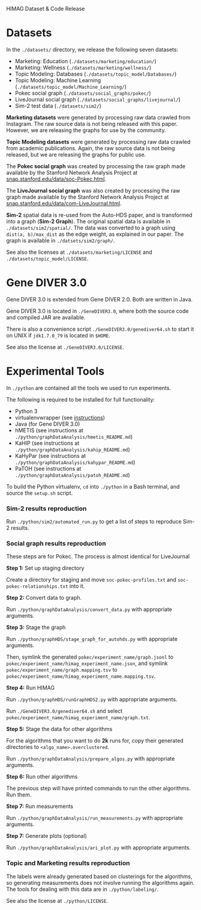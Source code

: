 HIMAG Dataset & Code Release

Datasets
========

In the `./datasets/` directory, we release the following seven datasets:
* Marketing: Education (`./datasets/marketing/education/`)
* Marketing: Wellness (`./datasets/marketing/wellness/`)
* Topic Modeling: Databases (`./datasets/topic_model/Databases/`)
* Topic Modeling: Machine Learning (`./datasets/topic_model/Machine_Learning/`)
* Pokec social graph (`./datasets/social_graphs/pokec/`)
* LiveJournal social graph (`./datasets/social_graphs/livejournal/`)
* Sim-2 test data (`./datasets/sim2/`)

**Marketing datasets** were generated by processing raw data crawled from
Instagram. The raw source data is not being released with this paper. However,
we are releasing the graphs for use by the community.

**Topic Modeling datasets** were generated by processing raw data crawled from
academic publications. Again, the raw source data is not being released, but we
are releasing the graphs for public use.

The **Pokec social graph** was created by processing the raw graph made
available by the Stanford Network Analysis Project at
[snap.stanford.edu/data/soc-Pokec.html](https://snap.stanford.edu/data/soc-Pokec.html).

The **LiveJournal social graph** was also created by processing the raw graph
made available by the Stanford Network Analysis Project at
[snap.stanford.edu/data/com-LiveJournal.html](https://snap.stanford.edu/data/com-LiveJournal.html).

**Sim-2** spatial data is re-used from the Auto-HDS paper, and is transformed
into a graph (**Sim-2 Graph**). The original spatial data is available in
`./datasets/sim2/spatial/`. The data was converted to a graph using
`dist(a, b)/max_dist` as the edge weight, as explained in our paper. The graph
is available in `./datsets/sim2/graph/`.

See also the licenses at `./datasets/marketing/LICENSE` and
`./datasets/topic_model/LICENSE`.


Gene DIVER 3.0
==============

Gene DIVER 3.0 is extended from Gene DIVER 2.0. Both are written in Java.

Gene DIVER 3.0 is located in `./GeneDIVER3.0`, where both the source code and
compiled JAR are available.

There is also a convenience script `./GeneDIVER3.0/genediver64.sh` to start it
on UNIX if `jdk1.7.0_79` is located in `$HOME`.

See also the license at `./GeneDIVER3.0/LICENSE`.


Experimental Tools
==================

In `./python` are contained all the tools we used to run experiments.

The following is required to be installed for full functionality:
* Python 3
* virtualenvwrapper (see [instructions](https://virtualenvwrapper.readthedocs.io/en/latest/install.html#basic-installation))
* Java (for Gene DIVER 3.0)
* hMETIS (see instructions at `./python/graphDataAnalysis/hmetis_README.md`)
* KaHIP (see instructions at `./python/graphDataAnalysis/kahip_README.md`)
* KaHyPar (see instructions at `./python/graphDataAnalysis/kahypar_README.md`)
* PaTOH (see instructions at `./python/graphDataAnalysis/patoh_README.md`)

To build the Python virtualenv, `cd` into `./python` in a Bash terminal, and
source the `setup.sh` script.


### Sim-2 results reproduction

Run `./python/sim2/automated_run.py` to get a list of steps to reproduce Sim-2
results.


### Social graph results reproduction

These steps are for Pokec. The process is almost identical for LiveJournal

**Step 1:** Set up staging directory

Create a directory for staging and move `soc-pokec-profiles.txt` and
`soc-pokec-relationships.txt` into it.

**Step 2:** Convert data to graph.

Run `./python/graphDataAnalysis/convert_data.py` with appropriate arguments.

**Step 3:** Stage the graph

Run `./python/graphHDS/stage_graph_for_autohds.py` with appropriate arguments.

Then, symlink the generated `pokec/experiment_name/graph.jsonl` to
`pokec/experiment_name/himag_experiment_name.json`, and symlink
`pokec/experiment_name/graph.mapping.tsv` to
`pokec/experiment_name/himag_experiment_name.mapping.tsv`.

**Step 4:** Run HIMAG

Run `./python/graphHDS/runGraphHDS2.py` with appropriate arguments.

Run `./GeneDIVER3.0/genediver64.sh` and select
`pokec/experiment_name/himag_experiment_name/graph.txt`.

**Step 5:** Stage the data for other algorithms

For the algorithms that you want to do **2k** runs for, copy their generated
directories to `<algo_name>.overclustered`.

Run `./python/graphDataAnalysis/prepare_algos.py` with appropriate arguments.

**Step 6:** Run other algorithms

The previous step will have printed commands to run the other algorithms. Run
them.

**Step 7:** Run measurements

Run `./python/graphDataAnalysis/run_measurements.py` with appropriate
arguments.

**Step 7:** Generate plots (optional)

Run `./python/graphDataAnalysis/ari_plot.py` with appropriate arguments.

### Topic and Marketing results reproduction

The labels were already generated based on clusterings for the algorithms, so
generating measurements does not involve running the algorithms again. The
tools for dealing with this data are in `./python/labeling/`.


See also the license at `./python/LICENSE`.
